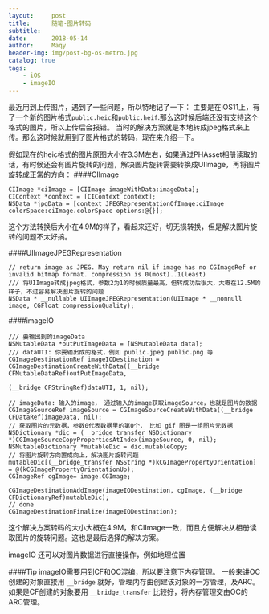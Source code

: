 ```yaml
---
layout:     post
title:      随笔-图片转码
subtitle:   
date:       2018-05-14
author:     Maqy
header-img: img/post-bg-os-metro.jpg
catalog: true
tags:
    - iOS
    - imageIO
---
```


最近用到上传图片，遇到了一些问题，所以特地记了一下：
主要是在iOS11上，有了一个新的图片格式`public.heic`和`public.heif`.那么这时候后端还没有支持这个格式的图片，所以上传后会报错。
当时的解决方案就是本地转成jpeg格式来上传。那么这时候就用到了图片格式的转码，现在来介绍一下。

假如现在的heic格式的图片原图大小在3.3M左右，如果通过PHAsset相册读取的话，有时候还会有图片旋转的问题，解决图片旋转需要转换成UIImage，再将图片旋转成正常的方向：
####CIImage
```
CIImage *ciImage = [CIImage imageWithData:imageData];
CIContext *context = [CIContext context];
NSData *jpgData = [context JPEGRepresentationOfImage:ciImage colorSpace:ciImage.colorSpace options:@{}];
```
这个方法转换后大小在4.9M的样子，看起来还好，切无损转换，但是解决图片旋转的问题不太好搞。

####UIImageJPEGRepresentation
```
// return image as JPEG. May return nil if image has no CGImageRef or invalid bitmap format. compression is 0(most)..1(least)
/// 将UIImage转成jpeg格式，参数2为1的时候质量最高，但转成功后很大，大概在12.5M的样子，不过容易解决图片旋转的问题
NSData * __nullable UIImageJPEGRepresentation(UIImage * __nonnull image, CGFloat compressionQuality);
```

####imageIO
```
/// 要输出到的imageData
NSMutableData *outPutImageData = [NSMutableData data];
/// dataUTI: 你要输出成的格式，例如 public.jpeg public.png 等
CGImageDestinationRef imageIODestination = CGImageDestinationCreateWithData((__bridge CFMutableDataRef)outPutImageData,
                                                                                        (__bridge CFStringRef)dataUTI, 1, nil);

// imageData: 输入的image， 通过输入的image获取imageSource，也就是图片的数据
CGImageSourceRef imageSource = CGImageSourceCreateWithData((__bridge CFDataRef)imageData, nil);
// 获取图片的元数据，参数0代表数据里的第0个， 比如 gif 图是一组图片元数据
NSDictionary *dic = (__bridge_transfer NSDictionary *)CGImageSourceCopyPropertiesAtIndex(imageSource, 0, nil);
NSMutableDictionary *mutableDic = dic.mutableCopy;
// 将图片旋转方向置成向上，解决图片旋转问题
mutableDic[(__bridge_transfer NSString *)kCGImagePropertyOrientation] = @(kCGImagePropertyOrientationUp);
CGImageRef cgImage= image.CGImage;

CGImageDestinationAddImage(imageIODestination, cgImage, (__bridge CFDictionaryRef)mutableDic);
// done
CGImageDestinationFinalize(imageIODestination);
```
这个解决方案转码的大小大概在4.9M，和CIImage一致，而且方便解决从相册读取图片的旋转问题。这也是最后选择的解决方案。

imageIO 还可以对图片数据进行直接操作，例如地理位置


####Tip
imageIO需要用到CF和OC混编，所以要注意下内存管理。
一般来讲OC创建的对象直接用 `__bridge` 就好，管理内存由创建该对象的一方管理，及ARC。
如果是CF创建的对象要用 `__bridge_transfer` 比较好，将内存管理交由OC的ARC管理。
